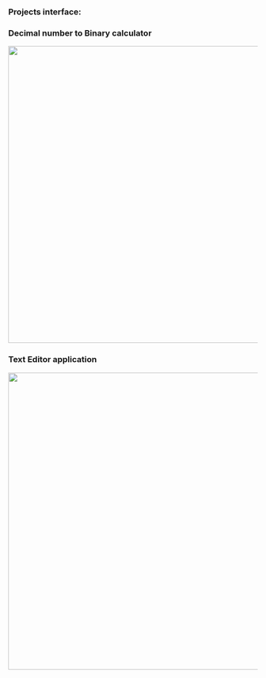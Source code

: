 ### Projects interface: 

### Decimal number to Binary calculator 

<img src="https://github.com/blackcat-123/QT_PROJECT/assets/87993465/bcba6ce1-de7f-4f50-9313-3e6aecf79e0a" width="600" />

### Text Editor application 

<img src="https://github.com/blackcat-123/QT_PROJECT/assets/87993465/e149b05d-a353-417e-921c-0f09c042b0c7" width="600" />



